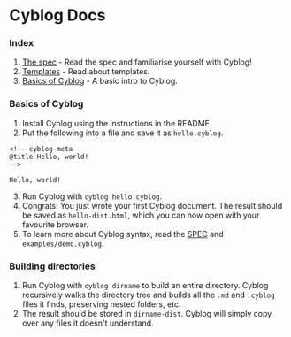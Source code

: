 # Cyblog Docs

### Index
1. [The spec](SPEC.md) - Read the spec and familiarise yourself with Cyblog!
2. [Templates](templates.md) - Read about templates.
3. [Basics of Cyblog](#basics-of-cyblog) - A basic intro to Cyblog.

### Basics of Cyblog
1) Install Cyblog using the instructions in the README.
2) Put the following into a file and save it as `hello.cyblog`.
  ```
  <!-- cyblog-meta
  @title Hello, world!
  -->

  Hello, world!
  ```
3) Run Cyblog with `cyblog hello.cyblog`.
4) Congrats! You just wrote your first Cyblog document. The result should be
saved as `hello-dist.html`, which you can now open with your favourite browser.
5) To learn more about Cyblog syntax, read the [SPEC](SPEC.md) and `examples/demo.cyblog`.

### Building directories
1) Run Cyblog with `cyblog dirname` to build an entire directory. Cyblog
recursively walks the directory tree and builds all the `.md` and `.cyblog`
files it finds, preserving nested folders, etc.
2) The result should be stored in `dirname-dist`. Cyblog will simply copy over
any files it doesn't understand.